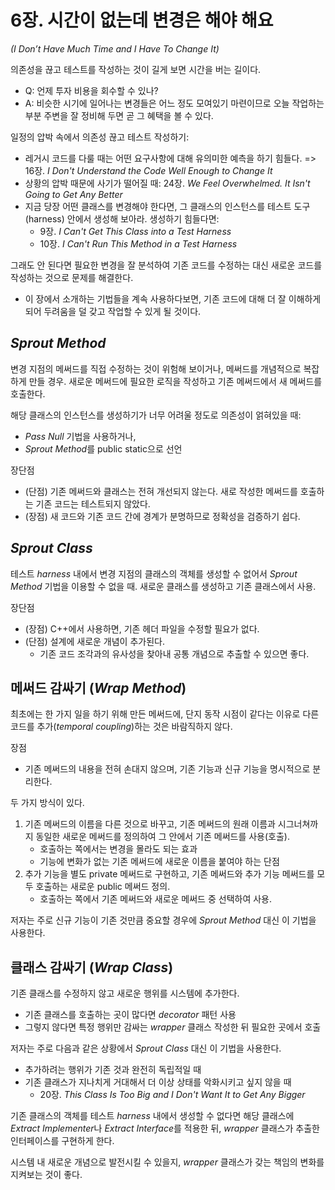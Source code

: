 # 6장. 시간이 없는데 변경은 해야 해요
*(I Don’t Have Much Time and I Have To Change It)*

의존성을 끊고 테스트를 작성하는 것이 길게 보면 시간을 버는 길이다.

* Q: 언제 투자 비용을 회수할 수 있나?
* A: 비슷한 시기에 일어나는 변경들은 어느 정도 모여있기 마련이므로 오늘 작업하는 부분 주변을 잘 정비해 두면 곧 그 혜택을 볼 수 있다.

일정의 압박 속에서 의존성 끊고 테스트 작성하기:

* 레거시 코드를 다룰 때는 어떤 요구사항에 대해 유의미한 예측을 하기 힘들다. =\> 16장. *I Don't Understand the Code Well Enough to Change It*
* 상황의 압박 때문에 사기가 떨어질 때: 24장. *We Feel Overwhelmed. It Isn't Going to Get Any Better*
* 지금 당장 어떤 클래스를 변경해야 한다면, 그 클래스의 인스턴스를 테스트 도구(harness) 안에서 생성해 보아라. 생성하기 힘들다면:
	* 9장. *I Can't Get This Class into a Test Harness*
	* 10장. *I Can't Run This Method in a Test Harness*

그래도 안 된다면 필요한 변경을 잘 분석하여 기존 코드를 수정하는 대신 새로운 코드를 작성하는 것으로 문제를 해결한다.

* 이 장에서 소개하는 기법들을 계속 사용하다보면, 기존 코드에 대해 더 잘 이해하게 되어 두려움을 덜 갖고 작업할 수 있게 될 것이다.

## *Sprout Method*

변경 지점의 메써드를 직접 수정하는 것이 위험해 보이거나, 메써드를 개념적으로 복잡하게 만들 경우. 새로운 메써드에 필요한 로직을 작성하고 기존 메써드에서 새 메써드를 호출한다.

해당 클래스의 인스턴스를 생성하기가 너무 어려울 정도로 의존성이 얽혀있을 때:

* *Pass Null* 기법을 사용하거나,
* *Sprout Method*를 public static으로 선언

장단점

* (단점) 기존 메써드와 클래스는 전혀 개선되지 않는다. 새로 작성한 메써드를 호출하는 기존 코드는 테스트되지 않았다.
* (장점) 새 코드와 기존 코드 간에 경계가 분명하므로 정확성을 검증하기 쉽다.

## *Sprout Class*

테스트 *harness* 내에서 변경 지점의 클래스의 객체를 생성할 수 없어서 *Sprout Method* 기법을 이용할 수 없을 때. 새로운 클래스를 생성하고 기존 클래스에서 사용.

장단점

* (장점) C++에서 사용하면, 기존 헤더 파일을 수정할 필요가 없다.
* (단점) 설계에 새로운 개념이 추가된다.
    * 기존 코드 조각과의 유사성을 찾아내 공통 개념으로 추출할 수 있으면 좋다.

## 메써드 감싸기 (*Wrap Method*)

최초에는 한 가지 일을 하기 위해 만든 메써드에, 단지 동작 시점이 같다는 이유로 다른 코드를 추가(*temporal coupling*)하는 것은 바람직하지 않다.

장점

* 기존 메써드의 내용을 전혀 손대지 않으며, 기존 기능과 신규 기능을 명시적으로 분리한다.

두 가지 방식이 있다.

1. 기존 메써드의 이름을 다른 것으로 바꾸고, 기존 메써드의 원래 이름과 시그너쳐까지 동일한 새로운 메써드를 정의하여 그 안에서 기존 메써드를 사용(호출).
    *  호출하는 쪽에서는 변경을 몰라도 되는 효과
    *  기능에 변화가 없는 기존 메써드에 새로운 이름을 붙여야 하는 단점
1. 추가 기능을 별도 private 메써드로 구현하고, 기존 메써드와 추가 기능 메써드를 모두 호출하는 새로운 public 메써드 정의.
    * 호출하는 쪽에서 기존 메써드와 새로운 메써드 중 선택하여 사용.

저자는 주로 신규 기능이 기존 것만큼 중요할 경우에 *Sprout Method* 대신 이 기법을 사용한다.

## 클래스 감싸기 (*Wrap Class*)

기존 클래스를 수정하지 않고 새로운 행위를 시스템에 추가한다.

* 기존 클래스를 호출하는 곳이 많다면 *decorator* 패턴 사용
* 그렇지 않다면 특정 행위만 감싸는 *wrapper* 클래스 작성한 뒤 필요한 곳에서 호출

저자는 주로 다음과 같은 상황에서 *Sprout Class* 대신 이 기법을 사용한다.

* 추가하려는 행위가 기존 것과 완전히 독립적일 때
* 기존 클래스가 지나치게 거대해서 더 이상 상태를 악화시키고 싶지 않을 때
    * 20장. *This Class Is Too Big and I Don't Want It to Get Any Bigger*

기존 클래스의 객체를 테스트 *harness* 내에서 생성할 수 없다면 해당 클래스에 *Extract Implementer*나 *Extract Interface*를 적용한 뒤, *wrapper* 클래스가 추출한 인터페이스를 구현하게 한다.

시스템 내 새로운 개념으로 발전시킬 수 있을지, *wrapper* 클래스가 갖는 책임의 변화를 지켜보는 것이 좋다.
